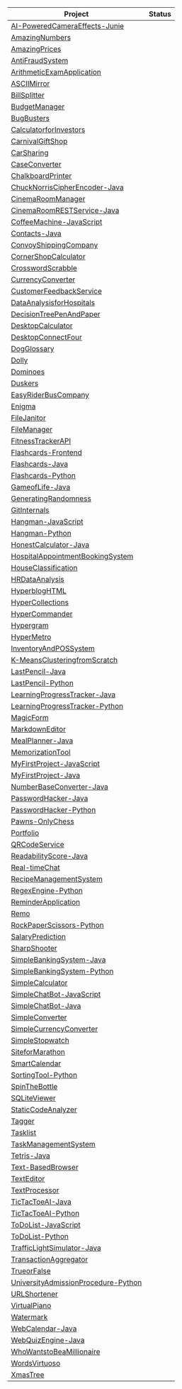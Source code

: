 | Project                                                                                          | Status |
| ------------------------------------------------------------------------------------------------ | :----: |
| [AI-PoweredCameraEffects-Junie](https://github.com/csd81/AI-PoweredCameraEffects-Junie)          |  |
| [AmazingNumbers](https://github.com/csd81/AmazingNumbers)                                        |  |
| [AmazingPrices](https://github.com/csd81/AmazingPrices)                                          |  |
| [AntiFraudSystem](https://github.com/csd81/AntiFraudSystem)                                    |  |
| [ArithmeticExamApplication](https://github.com/csd81/ArithmeticExamApplication)                  |  |
| [ASCIIMirror](https://github.com/csd81/ASCIIMirror)                                              |  |
| [BillSplitter](https://github.com/csd81/BillSplitter)                                            |  |
| [BudgetManager](https://github.com/csd81/BudgetManager)                                          |  |
| [BugBusters](https://github.com/csd81/BugBusters)                                                |  |
| [CalculatorforInvestors](https://github.com/csd81/CalculatorforInvestors)                        |  |
| [CarnivalGiftShop](https://github.com/csd81/CarnivalGiftShop)                                    |  |
| [CarSharing](https://github.com/csd81/CarSharing)                                                |  |
| [CaseConverter](https://github.com/csd81/CaseConverter)                                          |  |
| [ChalkboardPrinter](https://github.com/csd81/ChalkboardPrinter)                                  |  |
| [ChuckNorrisCipherEncoder-Java](https://github.com/csd81/ChuckNorrisCipherEncoder-Java)          |  |
| [CinemaRoomManager](https://github.com/csd81/CinemaRoomManager)                                  |  |
| [CinemaRoomRESTService-Java](https://github.com/csd81/CinemaRoomRESTService-Java)                |  |
| [CoffeeMachine-JavaScript](https://github.com/csd81/CoffeeMachine-JavaScript)                    |  |
| [Contacts-Java](https://github.com/csd81/Contacts-Java)                                          |  |
| [ConvoyShippingCompany](https://github.com/csd81/ConvoyShippingCompany)                          |  |
| [CornerShopCalculator](https://github.com/csd81/CornerShopCalculator)                            |  |
| [CrosswordScrabble](https://github.com/csd81/CrosswordScrabble)                                  |  |
| [CurrencyConverter](https://github.com/csd81/CurrencyConverter)                                  |  |
| [CustomerFeedbackService](https://github.com/csd81/CustomerFeedbackService)                      |  |
| [DataAnalysisforHospitals](https://github.com/csd81/DataAnalysisforHospitals)                    |  |
| [DecisionTreePenAndPaper](https://github.com/csd81/DecisionTreePenAndPaper)                    |  |
| [DesktopCalculator](https://github.com/csd81/DesktopCalculator)                                  |  |
| [DesktopConnectFour](https://github.com/csd81/DesktopConnectFour)                                |  |
| [DogGlossary](https://github.com/csd81/DogGlossary)                                              |  |
| [Dolly](https://github.com/csd81/Dolly)                                                          |  |
| [Dominoes](https://github.com/csd81/Dominoes)                                                    |  |
| [Duskers](https://github.com/csd81/Duskers)                                                      |  |
| [EasyRiderBusCompany](https://github.com/csd81/EasyRiderBusCompany)                              |  |
| [Enigma](https://github.com/csd81/Enigma)                                                        |  |
| [FileJanitor](https://github.com/csd81/FileJanitor)                                              |  |
| [FileManager](https://github.com/csd81/FileManager)                                              |  |
| [FitnessTrackerAPI](https://github.com/csd81/FitnessTrackerAPI)                                  |  |
| [Flashcards-Frontend](https://github.com/csd81/Flashcards-Frontend)                              |  |
| [Flashcards-Java](https://github.com/csd81/Flashcards-Java)                                      |  |
| [Flashcards-Python](https://github.com/csd81/Flashcards-Python)                                  |  |
| [GameofLife-Java](https://github.com/csd81/GameofLife-Java)                                      |  |
| [GeneratingRandomness](https://github.com/csd81/GeneratingRandomness)                            |  |
| [GitInternals](https://github.com/csd81/GitInternals)                                            |  |
| [Hangman-JavaScript](https://github.com/csd81/Hangman-JavaScript)                                |  |
| [Hangman-Python](https://github.com/csd81/Hangman-Python)                                        |  |
| [HonestCalculator-Java](https://github.com/csd81/HonestCalculator-Java)                          |  |
| [HospitalAppointmentBookingSystem](https://github.com/csd81/HospitalAppointmentBookingSystem)    |  |
| [HouseClassification](https://github.com/csd81/HouseClassification)                              |  |
| [HRDataAnalysis](https://github.com/csd81/HRDataAnalysis)                                        |  |
| [HyperblogHTML](https://github.com/csd81/HyperblogHTML)                                          |  |
| [HyperCollections](https://github.com/csd81/HyperCollections)                                    |  |
| [HyperCommander](https://github.com/csd81/HyperCommander)                                        |  |
| [Hypergram](https://github.com/csd81/Hypergram)                                                  |  |
| [HyperMetro](https://github.com/csd81/HyperMetro)                                                |  |
| [InventoryAndPOSSystem](https://github.com/csd81/InventoryAndPOSSystem)                          |  |
| [K-MeansClusteringfromScratch](https://github.com/csd81/K-MeansClusteringfromScratch)            |  |
| [LastPencil-Java](https://github.com/csd81/LastPencil-Java)                                      |  |
| [LastPencil-Python](https://github.com/csd81/LastPencil-Python)                                  |  |
| [LearningProgressTracker-Java](https://github.com/csd81/LearningProgressTracker-Java)            |  |
| [LearningProgressTracker-Python](https://github.com/csd81/LearningProgressTracker-Python)        |  |
| [MagicForm](https://github.com/csd81/MagicForm)                                                  |  |
| [MarkdownEditor](https://github.com/csd81/MarkdownEditor)                                        |  |
| [MealPlanner-Java](https://github.com/csd81/MealPlanner-Java)                                    |  |
| [MemorizationTool](https://github.com/csd81/MemorizationTool)                                    |  |
| [MyFirstProject-JavaScript](https://github.com/csd81/MyFirstProject-JavaScript)                  |  |
| [MyFirstProject-Java](https://github.com/csd81/MyFirstProject-Java)                              |  |
| [NumberBaseConverter-Java](https://github.com/csd81/NumberBaseConverter-Java)                    |  |
| [PasswordHacker-Java](https://github.com/csd81/PasswordHacker-Java)                              |  |
| [PasswordHacker-Python](https://github.com/csd81/PasswordHacker-Python)                          |  |
| [Pawns-OnlyChess](https://github.com/csd81/Pawns-OnlyChess)                                      |  |
| [Portfolio](https://github.com/csd81/Portfolio)                                                  |  |
| [QRCodeService](https://github.com/csd81/QRCodeService)                                          |  |
| [ReadabilityScore-Java](https://github.com/csd81/ReadabilityScore-Java)                          |  |
| [Real-timeChat](https://github.com/csd81/Real-timeChat)                                          |  |
| [RecipeManagementSystem](https://github.com/csd81/RecipeManagementSystem)                        |  |
| [RegexEngine-Python](https://github.com/csd81/RegexEngine-Python)                                |  |
| [ReminderApplication](https://github.com/csd81/ReminderApplication)                              |  |
| [Remo](https://github.com/csd81/Remo)                                                            |  |
| [RockPaperScissors-Python](https://github.com/csd81/RockPaperScissors-Python)                |  |
| [SalaryPrediction](https://github.com/csd81/SalaryPrediction)                                    |  |
| [SharpShooter](https://github.com/csd81/SharpShooter)                                            |  |
| [SimpleBankingSystem-Java](https://github.com/csd81/SimpleBankingSystem-Java)                    |  |
| [SimpleBankingSystem-Python](https://github.com/csd81/SimpleBankingSystem-Python)                |  |
| [SimpleCalculator](https://github.com/csd81/SimpleCalculator)                                    |  |
| [SimpleChatBot-JavaScript](https://github.com/csd81/SimpleChatBot-JavaScript)                    |  |
| [SimpleChatBot-Java](https://github.com/csd81/SimpleChatBot-Java)                                |  |
| [SimpleConverter](https://github.com/csd81/SimpleConverter)                                      |  |
| [SimpleCurrencyConverter](https://github.com/csd81/SimpleCurrencyConverter)                      |  |
| [SimpleStopwatch](https://github.com/csd81/SimpleStopwatch)                                      |  |
| [SiteforMarathon](https://github.com/csd81/SiteforMarathon)                                      |  |
| [SmartCalendar](https://github.com/csd81/SmartCalendar)                                          |  |
| [SortingTool-Python](https://github.com/csd81/SortingTool-Python)                                |  |
| [SpinTheBottle](https://github.com/csd81/SpinTheBottle)                                          |  |
| [SQLiteViewer](https://github.com/csd81/SQLiteViewer)                                            |  |
| [StaticCodeAnalyzer](https://github.com/csd81/StaticCodeAnalyzer)                                |  |
| [Tagger](https://github.com/csd81/Tagger)                                                        |  |
| [Tasklist](https://github.com/csd81/Tasklist)                                                    |  |
| [TaskManagementSystem](https://github.com/csd81/TaskManagementSystem)                            |  |
| [Tetris-Java](https://github.com/csd81/Tetris-Java)                                              |  |
| [Text-BasedBrowser](https://github.com/csd81/Text-BasedBrowser)                                  |  |
| [TextEditor](https://github.com/csd81/TextEditor)                                                |  |
| [TextProcessor](https://github.com/csd81/TextProcessor)                                          |  |
| [TicTacToeAI-Java](https://github.com/csd81/TicTacToeAI-Java)                              |  |
| [TicTacToeAI-Python](https://github.com/csd81/TicTacToeAI-Python)                          |  |
| [ToDoList-JavaScript](https://github.com/csd81/ToDoList-JavaScript)                            |  |
| [ToDoList-Python](https://github.com/csd81/ToDoList-Python)                                    |  |
| [TrafficLightSimulator-Java](https://github.com/csd81/TrafficLightSimulator-Java)                |  |
| [TransactionAggregator](https://github.com/csd81/TransactionAggregator)                          |  |
| [TrueorFalse](https://github.com/csd81/TrueorFalse)                                              |  |
| [UniversityAdmissionProcedure-Python](https://github.com/csd81/UniversityAdmissionProcedure-Python)|  |
| [URLShortener](https://github.com/csd81/URLShortener)                                            |  |
| [VirtualPiano](https://github.com/csd81/VirtualPiano)                                            |  |
| [Watermark](https://github.com/csd81/Watermark)                                                  |  |
| [WebCalendar-Java](https://github.com/csd81/WebCalendar-Java)                                    |  |
| [WebQuizEngine-Java](https://github.com/csd81/WebQuizEngine-Java)                                |  |
| [WhoWantstoBeaMillionaire](https://github.com/csd81/WhoWantstoBeaMillionaire)                    |  |
| [WordsVirtuoso](https://github.com/csd81/WordsVirtuoso)                                          |  |
| [XmasTree](https://github.com/csd81/XmasTree)                                                  |  |

